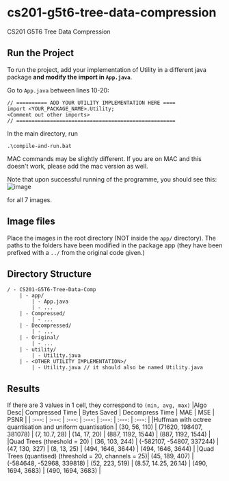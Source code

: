 # cs201-g5t6-tree-data-compression
CS201 G5T6 Tree Data Compression

## Run the Project
To run the project, add your implementation of Utility in a different java package **and modify the import in `App.java`**. 

Go to `App.java` between lines 10-20:
```
// ========== ADD YOUR UTILITY IMPLEMENTATION HERE ====
import <YOUR_PACKAGE_NAME>.Utility;
<Comment out other imports>
// ====================================================
```

In the main directory, run 
```
.\compile-and-run.bat
```
MAC commands may be slightly different. If you are on MAC and this doesn't work, please add the mac version as well.

Note that upon successful running of the programme, you should see this:
![image](https://github.com/JET2001/cs201-g5t6-tree-data-compression/assets/91585955/fd0e5a6e-352b-468f-92bb-87da43ec22a9)

for all 7 images.

## Image files
Place the images in the root directory (NOT inside the `app/` directory). The paths to the folders have been modified in the package app (they have been prefixed with a `../` from the original code given.)

## Directory Structure
```
/ - CS201-G5T6-Tree-Data-Comp
    | - app/
        | - App.java
        | - ...
    | - Compressed/
        | - ...
    | - Decompressed/
        | - ...
    | - Original/
        | - ...
    | - utility/
        | - Utility.java
    | - <OTHER UTILITY IMPLEMENTATION>/
        | - Utility.java // it should also be named Utility.java
```
## Results
If there are 3 values in 1 cell, they correspond to `(min, avg, max)`
|Algo Desc| Compressed Time | Bytes Saved | Decompress Time | MAE | MSE | PSNR |
| :---: | :---: | :---: | :---: | :---: | :---: | :---: |
|Huffman with octree quantisation and uniform quantisation | (30, 56, 110) | (71620, 198407, 381078) | (7, 10.7, 28) | (14, 17, 20) | (887, 1192, 1544) | (887, 1192, 1544) |
|Quad Trees (threshold = 20) | (36, 103, 244) | (-582107, -54807, 337244) | (47, 130, 327) | (8, 13, 25) | (494, 1646, 3644) | (494, 1646, 3644) | 
|Quad Trees (quantised) (threshold = 20, channels = 25)| (45, 189, 407) | (-584648, -52968, 339818) | (52, 223, 519) | (8.57, 14.25, 26.14) | (490, 1694, 3683) | (490, 1694, 3683) |
